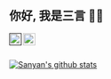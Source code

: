 ## 你好,  我是三言 👏👏

<a target="_blank" href="">
  <img align="left" title="微信号" alt="sanyan" width="22px" src="https://cdn.jsdelivr.net/npm/simple-icons@3.1.0/icons/wechat.svg" />
</a>
<a target="_blank" href="https://juejin.cn/user/184373686320776">
  <img align="left" title="掘金" alt="sanyan" width="22px" src="https://github.com/chokcoco/chokcoco/blob/main/juejin.svg" />
</a>

<br />
<br />

[![Sanyan's github stats](https://github-readme-stats.vercel.app/api?username=mzhujihui&hide=contribs,prs&count_private=true&show_icons=true&&bg_color=30,40941c,cb1597&title_color=fff&text_color=fff&icon_color=fc0)](https://github.com/anuraghazra/github-readme-stats)
